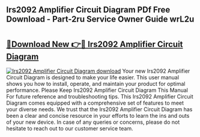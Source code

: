 ## Irs2092 Amplifier Circuit Diagram PDf Free Download - Part-2ru Service Owner Guide wrL2u

# <h2><a href="http://dfpf6z6.blite.top/?on=Irs2092+Amplifier+Circuit+Diagram">🔗Download New 👉🔴 Irs2092 Amplifier Circuit Diagram</a></h2>

[![Irs2092 Amplifier Circuit Diagram download](https://i.imgur.com/lujVjoI.png)](http://dfpf6z6.blite.top/?on=Irs2092+Amplifier+Circuit+Diagram)
Your new Irs2092 Amplifier Circuit Diagram is designed to make your life easier. This user manual shows you how to install, operate, and maintain your product for optimal performance. Please Keep Irs2092 Amplifier Circuit Diagram This Manual For future reference and troubleshooting tips. This Irs2092 Amplifier Circuit Diagram comes equipped with a comprehensive set of features to meet your diverse needs. We trust that the Irs2092 Amplifier Circuit Diagram has been a clear and concise resource in your efforts to learn the ins and outs of your new device. In case of any queries or concerns, please do not hesitate to reach out to our customer service team.
